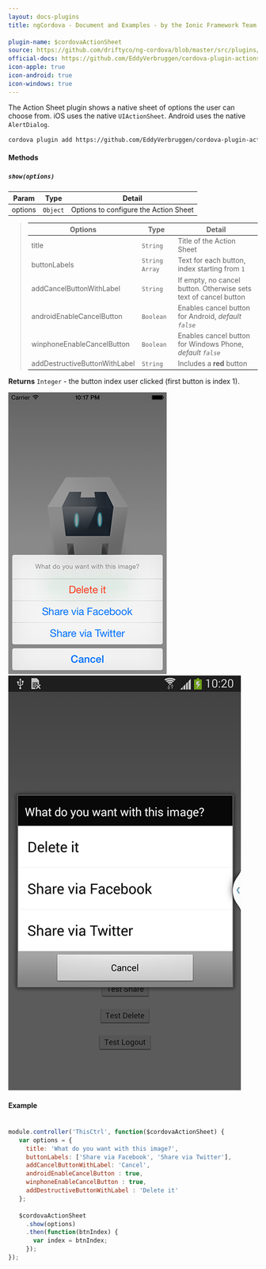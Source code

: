 ```yaml
---
layout: docs-plugins
title: ngCordova - Document and Examples - by the Ionic Framework Team

plugin-name: $cordovaActionSheet
source: https://github.com/driftyco/ng-cordova/blob/master/src/plugins/actionSheet.js
official-docs: https://github.com/EddyVerbruggen/cordova-plugin-actionsheet
icon-apple: true
icon-android: true
icon-windows: true
---
```



The Action Sheet plugin shows a native sheet of options the user can choose from. iOS uses the native `UIActionSheet`. Android uses the native `AlertDialog`.

```bash
cordova plugin add https://github.com/EddyVerbruggen/cordova-plugin-actionsheet.git
```

#### Methods

##### `show(options)`

| Param        | Type           | Detail  |
| ------------ |----------------| --------|
| options       | `Object`      | Options to configure the Action Sheet |

> | Options                       | Type           | Detail  |
> | ----------------------------  | ---------------| --------|
> | title                         | `String`       | Title of the Action Sheet |
> | buttonLabels                  | `String Array` | Text for each button, index starting from `1` |
> | addCancelButtonWithLabel      | `String`       | If empty, no cancel button. Otherwise sets text of cancel button |
> | androidEnableCancelButton     | `Boolean`      | Enables cancel button for Android, *default `false`* |
> | winphoneEnableCancelButton    | `Boolean`      | Enables cancel button for Windows Phone, *default `false`* |
> | addDestructiveButtonWithLabel | `String`       | Includes a **red** button |

**Returns** `Integer` - the button index user clicked (first button is index 1).


![actionSheet-ios](actionSheet-ios.png) ![actionSheet-android](actionSheet-android.png)

#### Example

```javascript

module.controller('ThisCtrl', function($cordovaActionSheet) {
   var options = {
     title: 'What do you want with this image?',
     buttonLabels: ['Share via Facebook', 'Share via Twitter'],
     addCancelButtonWithLabel: 'Cancel',
     androidEnableCancelButton : true,
     winphoneEnableCancelButton : true,
     addDestructiveButtonWithLabel : 'Delete it'
   };

   $cordovaActionSheet
     .show(options)
     .then(function(btnIndex) {
       var index = btnIndex;
     });
});
```